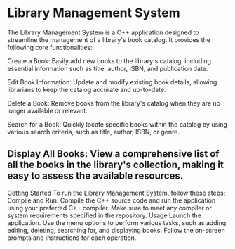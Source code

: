 # Library Management System
The Library Management System is a C++ application designed to streamline the management of a library's book catalog. It provides the following core functionalities:

Create a Book: Easily add new books to the library's catalog, including essential information such as title, author, ISBN, and publication date.

Edit Book Information: Update and modify existing book details, allowing librarians to keep the catalog accurate and up-to-date.

Delete a Book: Remove books from the library's catalog when they are no longer available or relevant.

Search for a Book: Quickly locate specific books within the catalog by using various search criteria, such as title, author, ISBN, or genre.

## Display All Books: View a comprehensive list of all the books in the library's collection, making it easy to assess the available resources.

Getting Started
To run the Library Management System, follow these steps:
Compile and Run: Compile the C++ source code and run the application using your preferred C++ compiler. Make sure to meet any compiler or system requirements specified in the repository.
Usage
Launch the application.
Use the menu options to perform various tasks, such as adding, editing, deleting, searching for, and displaying books.
Follow the on-screen prompts and instructions for each operation.
